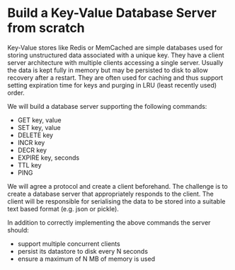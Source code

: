 # Build a Key-Value Database Server from scratch

Key-Value stores like Redis or MemCached are simple databases used for storing unstructured data associated with a unique key.
They have a client server architecture with multiple clients accessing a single server.
Usually the data is kept fully in memory but may be persisted to disk to allow recovery after a restart.
They are often used for caching and thus support setting expiration time for keys and purging in LRU (least recently used) order.

We will build a database server supporting the following commands:
  * GET key, value
  * SET key, value
  * DELETE key
  * INCR key
  * DECR key
  * EXPIRE key, seconds
  * TTL key
  * PING

We will agree a protocol and create a client beforehand.
The challenge is to create a database server that appropriately responds to the client.
The client will be responsible for serialising the data to be stored into a suitable text based format (e.g. json or pickle).

In addition to correctly implementing the above commands the server should:
  * support multiple concurrent clients
  * persist its datastore to disk every N seconds
  * ensure a maximum of N MB of memory is used